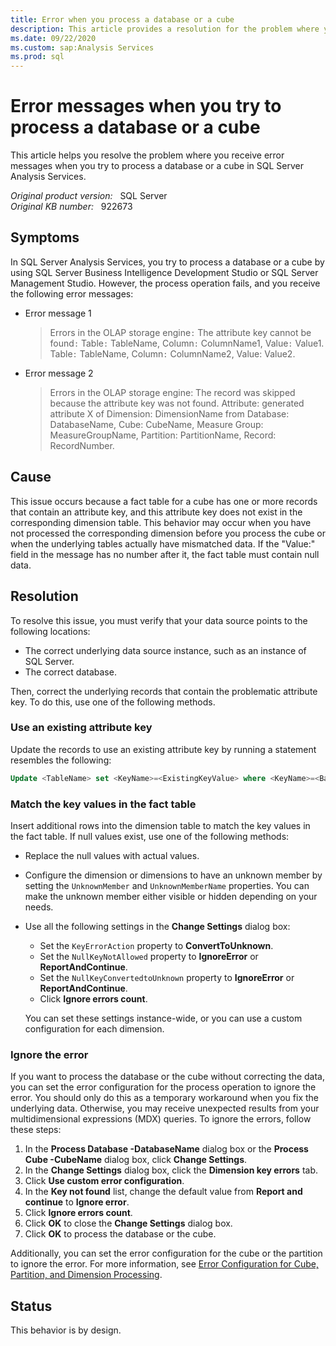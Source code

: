 ```yaml
---
title: Error when you process a database or a cube
description: This article provides a resolution for the problem where you receive error messages when you try to process a database or a cube in SQL Server Analysis Services.
ms.date: 09/22/2020
ms.custom: sap:Analysis Services
ms.prod: sql
---
```

# Error messages when you try to process a database or a cube

This article helps you resolve the problem where you receive error messages when you try to process a database or a cube in SQL Server Analysis Services.

_Original product version:_ &nbsp; SQL Server  
_Original KB number:_ &nbsp; 922673

## Symptoms

In SQL Server Analysis Services, you try to process a database or a cube by using SQL Server Business Intelligence Development Studio or SQL Server Management Studio. However, the process operation fails, and you receive the following error messages:

- Error message 1

    > Errors in the OLAP storage engine`:` The attribute key cannot be found`:` Table`:` TableName, Column`:` ColumnName1, Value`:` Value1. Table`:` TableName, Column`:` ColumnName2, Value: Value2.

- Error message 2

    > Errors in the OLAP storage engine: The record was skipped because the attribute key was not found. Attribute: generated attribute X of Dimension: DimensionName from Database: DatabaseName, Cube: CubeName, Measure Group: MeasureGroupName, Partition: PartitionName, Record: RecordNumber.

## Cause

This issue occurs because a fact table for a cube has one or more records that contain an attribute key, and this attribute key does not exist in the corresponding dimension table. This behavior may occur when you have not processed the corresponding dimension before you process the cube or when the underlying tables actually have mismatched data. If the "Value:" field in the message has no number after it, the fact table must contain null data.

## Resolution

To resolve this issue, you must verify that your data source points to the following locations:

- The correct underlying data source instance, such as an instance of SQL Server.
- The correct database.

Then, correct the underlying records that contain the problematic attribute key. To do this, use one of the following methods.

### Use an existing attribute key

Update the records to use an existing attribute key by running a statement resembles the following:

```sql
Update <TableName> set <KeyName>=<ExistingKeyValue> where <KeyName>=<BadKeyValue> or <KeyName> IS NULL
```

### Match the key values in the fact table

Insert additional rows into the dimension table to match the key values in the fact table. If null values exist, use one of the following methods:

- Replace the null values with actual values.

- Configure the dimension or dimensions to have an unknown member by setting the `UnknownMember` and `UnknownMemberName` properties. You can make the unknown member either visible or hidden depending on your needs.

- Use all the following settings in the **Change Settings** dialog box:

  - Set the `KeyErrorAction` property to **ConvertToUnknown**.
  - Set the `NullKeyNotAllowed` property to **IgnoreError** or **ReportAndContinue**.
  - Set the `NullKeyConvertedtoUnknown` property to **IgnoreError** or **ReportAndContinue**.
  - Click **Ignore errors count**.
  
  You can set these settings instance-wide, or you can use a custom configuration for each dimension.

### Ignore the error

If you want to process the database or the cube without correcting the data, you can set the error configuration for the process operation to ignore the error. You should only do this as a temporary workaround when you fix the underlying data. Otherwise, you may receive unexpected results from your multidimensional expressions (MDX) queries. To ignore the errors, follow these steps:

1. In the **Process Database -**DatabaseName**** dialog box or the **Process Cube -**CubeName**** dialog box, click **Change Settings**.
2. In the **Change Settings** dialog box, click the **Dimension key errors** tab.
3. Click **Use custom error configuration**.
4. In the **Key not found** list, change the default value from **Report and continue** to **Ignore error**.
5. Click **Ignore errors count**.
6. Click **OK** to close the **Change Settings** dialog box.
7. Click **OK** to process the database or the cube.

Additionally, you can set the error configuration for the cube or the partition to ignore the error. For more information, see [Error Configuration for Cube, Partition, and Dimension Processing](/analysis-services/multidimensional-models/error-configuration-for-cube-partition-and-dimension-processing).

## Status

This behavior is by design.

